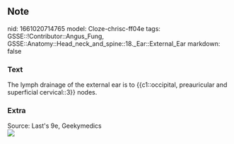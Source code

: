 ## Note
nid: 1661020714765
model: Cloze-chrisc-ff04e
tags: GSSE::!Contributor::Angus_Fung, GSSE::Anatomy::Head_neck_and_spine::18._Ear::External_Ear
markdown: false

### Text
The lymph drainage of the external ear is to {{c1::occipital, preauricular and superficial cervical::3}} nodes.

### Extra
<div>
  Source: Last's 9e, Geekymedics
</div>
<div><img src=
"paste-897e3bac5000fb1ced53a20f1be434e1f52589ee.jpg"></div>
